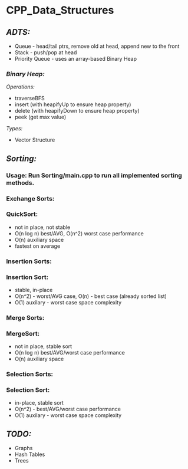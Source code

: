 CPP_Data_Structures
===================

## *ADTS:*
- Queue - head/tail ptrs, remove old at head, append new to the front
- Stack - push/pop at head
- Priority Queue - uses an array-based Binary Heap

### *Binary Heap:*
*Operations:*
- traverseBFS
- insert (with heapifyUp to ensure heap property)
- delete (with heapifyDown to ensure heap property)
- peek (get max value)

*Types:*
- Vector Structure

## *Sorting:*
### Usage: Run Sorting/main.cpp to run all implemented sorting methods.

### Exchange Sorts:
### QuickSort:
- not in place, not stable
- O(n log n) best/AVG, O(n^2) worst case performance
- O(n) auxiliary space
- fastest on average

### Insertion Sorts:
### Insertion Sort:
- stable, in-place
- O(n^2) - worst/AVG case, O(n) - best case (already sorted list)
- O(1) auxilary - worst case space complexity

### Merge Sorts:
### MergeSort:
- not in place, stable sort
- O(n log n) best/AVG/worst case performance
- O(n) auxiliary space

### Selection Sorts:
### Selection Sort:
- in-place, stable sort
- O(n^2) - best/AVG/worst case performance
- O(1) auxilary - worst case space complexity

## *TODO:*
- Graphs
- Hash Tables
- Trees
